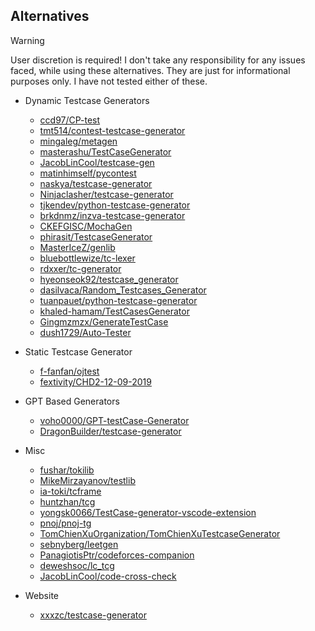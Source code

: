 ## Alternatives

> [!WARNING]
> User discretion is required! I don't take any responsibility for any issues faced, while using these alternatives. They are just for informational purposes only. I have not tested either of these.

- Dynamic Testcase Generators
    - [ccd97/CP-test](https://github.com/ccd97/CP-test)
    - [tmt514/contest-testcase-generator](https://github.com/tmt514/contest-testcase-generator)
    - [mingaleg/metagen](https://github.com/mingaleg/metagen)
    - [masterashu/TestCaseGenerator](https://github.com/masterashu/TestCaseGenerator)
    - [JacobLinCool/testcase-gen](https://github.com/JacobLinCool/testcase-gen)
    - [matinhimself/pycontest](https://github.com/matinhimself/pycontest)
    - [naskya/testcase-generator](https://github.com/naskya/testcase-generator)
    - [Ninjaclasher/testcase-generator](https://github.com/Ninjaclasher/testcase-generator)
    - [tjkendev/python-testcase-generator](https://github.com/tjkendev/python-testcase-generator)
    - [brkdnmz/inzva-testcase-generator](https://github.com/brkdnmz/inzva-testcase-generator)
    - [CKEFGISC/MochaGen](https://github.com/CKEFGISC/MochaGen/)
    - [phirasit/TestcaseGenerator](https://github.com/phirasit/TestcaseGenerator)
    - [MasterIceZ/genlib](https://github.com/MasterIceZ/genlib)
    - [bluebottlewize/tc-lexer](https://github.com/bluebottlewize/tc-lexer)
    - [rdxxer/tc-generator](https://github.com/rdxxer/tc-generator)
    - [hyeonseok92/testcase_generator](https://github.com/hyeonseok92/testcase_generator)
    - [dasilvaca/Random_Testcases_Generator](https://github.com/dasilvaca/Random_Testcases_Generator)
    - [tuanpauet/python-testcase-generator](https://github.com/tuanpauet/python-testcase-generator)
    - [khaled-hamam/TestCasesGenerator](https://github.com/khaled-hamam/TestCasesGenerator)
    - [Gingmzmzx/GenerateTestCase](https://github.com/Gingmzmzx/GenerateTestCase)
    - [dush1729/Auto-Tester](https://github.com/dush1729/Auto-Tester)

- Static Testcase Generator
    - [f-fanfan/ojtest](https://github.com/f-fanfan/ojtest)
    - [fextivity/CHD2-12-09-2019](https://github.com/fextivity/CHD2-12-09-2019)

- GPT Based Generators
    - [voho0000/GPT-testCase-Generator](https://github.com/voho0000/GPT-testCase-Generator)
    - [DragonBuilder/testcase-generator](https://github.com/DragonBuilder/testcase-generator)

- Misc
    - [fushar/tokilib](https://github.com/fushar/tokilib)
    - [MikeMirzayanov/testlib](https://github.com/MikeMirzayanov/testlib)
    - [ia-toki/tcframe](https://github.com/ia-toki/tcframe)
    - [huntzhan/tcg](https://github.com/huntzhan/tcg)
    - [yongsk0066/TestCase-generator-vscode-extension](https://github.com/yongsk0066/TestCase-generator-vscode-extension)
    - [pnoj/pnoj-tg](https://github.com/pnoj/pnoj-tg)
    - [TomChienXuOrganization/TomChienXuTestcaseGenerator](https://github.com/TomChienXuOrganization/TomChienXuTestcaseGenerator)
    - [sebnyberg/leetgen](https://github.com/sebnyberg/leetgen)
    - [PanagiotisPtr/codeforces-companion](https://github.com/PanagiotisPtr/codeforces-companion)
    - [deweshsoc/lc_tcg](https://github.com/deweshsoc/lc_tcg)
    - [JacobLinCool/code-cross-check](https://github.com/JacobLinCool/code-cross-check)

- Website
    - [xxxzc/testcase-generator](https://github.com/xxxzc/testcase-generator)

